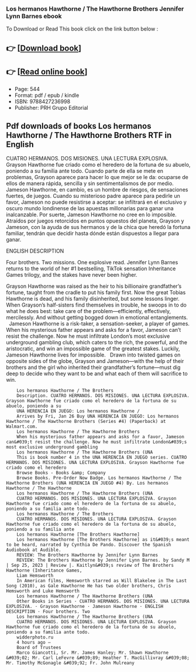 ### Los hermanos Hawthorne / The Hawthorne Brothers Jennifer Lynn Barnes ebook

To Download or Read This book click on the link button below :

## 👉  [**[Download book](http://ebooksharez.info/download.php?group=book&from=github.com&id=697180&lnk=1066 "Download book")**]

## 👉  [**[Read online book](http://ebooksharez.info/download.php?group=book&from=github.com&id=697180&lnk=1066 "Read online book")**]


* Page: 544
* Format: pdf / epub / kindle
* ISBN: 9788427236998
* Publisher: PRH Grupo Editorial



## Pdf downloads of books Los hermanos Hawthorne / The Hawthorne Brothers RTF in English



CUATRO HERMANOS. DOS MISIONES. UNA LECTURA EXPLOSIVA.
  
 Grayson Hawthorne fue criado como el heredero de la fortuna de su abuelo, poniendo a su familia ante todo. Cuando parte de ella se mete en problemas, Grayson aparece para hacer lo que mejor se le da: ocuparse de ellos de manera rápida, sencilla y sin sentimentalismos de por medio.
  
 Jameson Hawthorne, en cambio, es un hombre de riesgos, de sensaciones fuertes, de juegos. Cuando su misterioso padre aparece para pedirle un favor, Jameson no puede resistirse a aceptar: se infiltrará en el exclusivo y oscuro mundo londinense de las apuestas millonarias para ganar una inalcanzable. Por suerte, Jameson Hawthorne no cree en lo imposible.
  
 Atraídos por juegos retorcidos en puntos opuestos del planeta, Grayson y Jameson, con la ayuda de sus hermanos y de la chica que heredó la fortuna familiar, tendrán que decidir hasta dónde están dispuestos a llegar para ganar.
 
 ENGLISH DESCRIPTION
 
 Four brothers. Two missions. One explosive read. Jennifer Lynn Barnes returns to the world of her #1 bestselling, TikTok sensation Inheritance Games trilogy, and the stakes have never been higher. 
 
 Grayson Hawthorne was raised as the heir to his billionaire grandfather’s fortune, taught from the cradle to put his family first. Now the great Tobias Hawthorne is dead, and his family disinherited, but some lessons linger. When Grayson’s half-sisters find themselves in trouble, he swoops in to do what he does best: take care of the problem—efficiently, effectively, mercilessly. And without getting bogged down in emotional entanglements.
  
 Jameson Hawthorne is a risk-taker, a sensation-seeker, a player of games. When his mysterious father appears and asks for a favor, Jameson can’t resist the challenge. Now he must infiltrate London’s most exclusive underground gambling club, which caters to the rich, the powerful, and the aristocratic, and win an impossible game of the greatest stakes. Luckily, Jameson Hawthorne lives for impossible.
  
 Drawn into twisted games on opposite sides of the globe, Grayson and Jameson—with the help of their brothers and the girl who inherited their grandfather’s fortune—must dig deep to decide who they want to be and what each of them will sacrifice to win.


        Los hermanos Hawthorne / The Brothers
        Description. CUATRO HERMANOS. DOS MISIONES. UNA LECTURA EXPLOSIVA. Grayson Hawthorne fue criado como el heredero de la fortuna de su abuelo, poniendo a su 
        UNA HERENCIA EN JUEGO: Los hermanos Hawthorne /
        Arrives by Fri, Jan 26 Buy UNA HERENCIA EN JUEGO: Los hermanos Hawthorne / The Hawthorne Brothers (Series #4) (Paperback) at Walmart.com.
        Los hermanos Hawthorne / The Hawthorne Brothers
        When his mysterious father appears and asks for a favor, Jameson can&#039;t resist the challenge. Now he must infiltrate London&#039;s most exclusive underground gambling 
        Los hermanos Hawthorne / The Hawthorne Brothers (UNA
        This is book number 4 in the UNA HERENCIA EN JUEGO series. CUATRO HERMANOS. DOS MISIONES. UNA LECTURA EXPLOSIVA. Grayson Hawthorne fue criado como el heredero 
        Browse Books - Books &amp; Company
        Browse Books. Pre-Order Now Badge. Los hermanos Hawthorne / The Hawthorne Brothers (UNA HERENCIA EN JUEGO #4) By. Los hermanos Hawthorne / The Hawthorne 
        Los hermanos Hawthorne / The Hawthorne Brothers (UNA
        CUATRO HERMANOS. DOS MISIONES. UNA LECTURA EXPLOSIVA. Grayson Hawthorne fue criado como el heredero de la fortuna de su abuelo, poniendo a su familia ante todo.
        Los hermanos Hawthorne / The Brothers
        CUATRO HERMANOS. DOS MISIONES. UNA LECTURA EXPLOSIVA. Grayson Hawthorne fue criado como el heredero de la fortuna de su abuelo, poniendo a su familia ante 
        Los hermanos Hawthorne [The Brothers Hawthorne]
        Los hermanos Hawthorne [The Brothers Hawthorne] as it&#039;s meant to be heard, narrated by Cynthia De Pando. Discover the Spanish Audiobook at Audible.
        REVIEW: The Brothers Hawthorne by Jennifer Lynn Barnes
        REVIEW: The Brothers Hawthorne by Jennifer Lynn Barnes. by Sandy M | Sep 25, 2023 | Review |. Kaitlyn&#039;s review of The Brothers Hawthorne (Inheritance Games, 
        Liam Hemsworth
        In American films, Hemsworth starred as Will Blakelee in The Last Song (2010), as Gale Hawthorne He has two older brothers, Chris Hemsworth and Luke Hemsworth 
        Los hermanos Hawthorne / The Hawthorne Brothers (UNA
        Other Books in Series · CUATRO HERMANOS. DOS MISIONES. UNA LECTURA EXPLOSIVA. · Grayson Hawthorne · Jameson Hawthorne · ENGLISH DESCRIPTION · Four brothers. Two 
        Los hermanos Hawthorne / The Hawthorne Brothers (UNA
        CUATRO HERMANOS. DOS MISIONES. UNA LECTURA EXPLOSIVA. Grayson Hawthorne fue criado como el heredero de la fortuna de su abuelo, poniendo a su familia ante todo.
        widderphoto.ru
        4 hours ago —
        Board of Trustees
        Marco Giancotti, Sr. Mr. James Hanley; Mr. Shawn Hawthorne &#039;02; Mr. Carl LeFevre &#039;89; Heather T. MacGillivray &#039;08; Mr. Timothy McGonagle &#039;92; Fr. John Mulreany 
    




